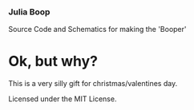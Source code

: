 ### Julia Boop
Source Code and Schematics for making the 'Booper'

# Ok, but why?

This is a very silly gift for christmas/valentines day. 

Licensed under the MIT License.
